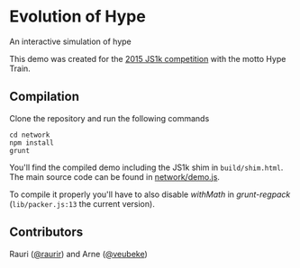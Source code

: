 # Evolution of Hype

An interactive simulation of hype

This demo was created for the [2015 JS1k competition](http://js1k.com/2015-hypetrain/) with the motto Hype Train.

## Compilation

Clone the repository and run the following commands

```
cd network
npm install
grunt
```

You'll find the compiled demo including the JS1k shim in `build/shim.html`.
The main source code can be found in [network/demo.js](network/demo.js).

To compile it properly you'll have to also disable *withMath* in *grunt-regpack*
(`lib/packer.js:13` the current version).

## Contributors

Rauri ([@raurir](https://twitter.com/raurir)) and Arne ([@veubeke](https://twitter.com/veubeke))
